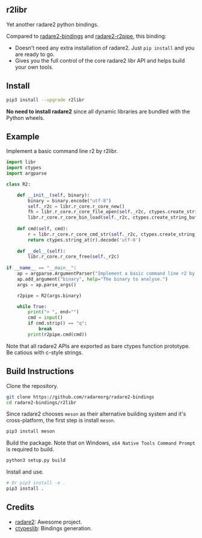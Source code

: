 ## r2libr

Yet another radare2 python bindings.

Compared to [radare2-bindings](https://github.com/radareorg/radare2-bindings/python) and [radare2-r2pipe](https://github.com/radareorg/radare2-r2pipe), this binding:

- Doesn't need any extra installation of radare2. Just `pip install` and you are ready to go.
- Gives you the full control of the core radare2 libr API and helps build your own tools.

## Install

```bash
pip3 install --upgrade r2libr
```

**No need to install radare2** since all dynamic libraries are bundled with the Python wheels.

## Example

Implement a basic command line r2 by r2libr.

```python
import libr
import ctypes
import argparse

class R2:

    def __init__(self, binary):
        binary = binary.encode("utf-8")
        self._r2c = libr.r_core.r_core_new()
        fh = libr.r_core.r_core_file_open(self._r2c, ctypes.create_string_buffer(binary), 0b101, 0)
        libr.r_core.r_core_bin_load(self._r2c, ctypes.create_string_buffer(binary), (1<<64) - 1)
    
    def cmd(self, cmd):
        r = libr.r_core.r_core_cmd_str(self._r2c, ctypes.create_string_buffer(cmd.encode("utf-8")))
        return ctypes.string_at(r).decode('utf-8')
    
    def __del__(self):
        libr.r_core.r_core_free(self._r2c)
    
if __name__ == "__main__":
    ap = argparse.ArgumentParser("Implement a basic command line r2 by r2libr")
    ap.add_argument("binary", help="The binary to analyse.")
    args = ap.parse_args()

    r2pipe = R2(args.binary)

    while True:
        print("> ", end="")
        cmd = input()
        if cmd.strip() == "q":
            break
        print(r2pipe.cmd(cmd))
```

Note that all radare2 APIs are exported as bare ctypes function prototype. Be catious with c-style strings.

## Build Instructions

Clone the repository.

```bash
git clone https://github.com/radareorg/radare2-bindings
cd radare2-bindings/r2libr
```

Since radare2 chooses `meson` as their alternative building system and it's cross-platform, the first step is install `meson`.

```bash
pip3 install meson
```

Build the package. Note that on Windows, `x64 Native Tools Command Prompt` is required to build.

```bash
python3 setup.py build
```

Install and use.

```bash
# Or pip3 install -e .
pip3 install .
```

## Credits

- [radare2](https://github.com/radareorg/radare2): Awesome project.
- [ctypeslib](https://github.com/trolldbois/ctypeslib): Bindings generation.
